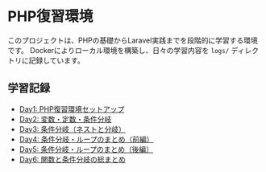 # PHP復習環境

このプロジェクトは、PHPの基礎からLaravel実践までを段階的に学習する環境です。
Dockerによりローカル環境を構築し、日々の学習内容を `logs/` ディレクトリに記録しています。

## 学習記録


- [Day1: PHP復習環境セットアップ](/logs/day1-setup.md)
- [Day2: 変数・定数・条件分岐](/logs/day2-variables-review.md)
- [Day3: 条件分岐（ネストと分岐）](/logs/day3-conditional-review.md)
- [Day4: 条件分岐・ループのまとめ（前編）](logs/day4-review.md)
- [Day5: 条件分岐・ループのまとめ（後編）](logs/day5-summary.md)
- [Day6: 関数と条件分岐の総まとめ](logs/day6-summary.md)


